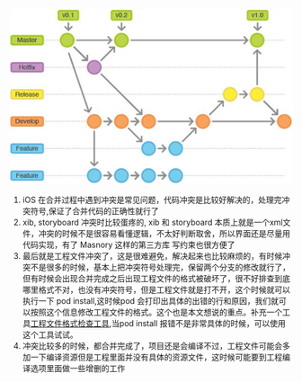 


![](/assets/images/git.png)


1. iOS 在合并过程中遇到冲突是常见问题，代码冲突是比较好解决的，处理完冲突符号,保证了合并代码的正确性就行了
2.  xib, storyboard 冲突时比较蛋疼的, xib 和 storyboard 本质上就是一个xml文件，冲突的时候不是很容易看懂逻辑，不太好判断取舍，所以界面还是尽量用代码实现，有了 Masnory 这样的第三方库 写约束也很方便了
3. 最后就是工程文件冲突了，这是很难避免，解决起来也比较麻烦的，有时候冲突不是很多的时候，基本上把冲突符号处理完，保留两个分支的修改就行了，但有时候会出现合并完成之后出现工程文件的格式被破坏了，很不好排查到底哪里格式不对，也没有冲突符号，但是工程文件就是打不开，这个时候就可以执行一下 pod install,这时候pod 会打印出具体的出错的行和原因，我们就可以按照这个信息修改工程文件的格式。这个也是本文想说的重点。补充一个工具[工程文件格式检查工具](https://github.com/Karumi/Kin),当pod install 报错不是非常具体的时候，可以使用这个工具试试。
4. 冲突比较多的时候，都合并完成了，项目还是会编译不过，工程文件可能会多加一下编译资源但是工程里面并没有具体的资源文件，这时候可能要到工程编译选项里面做一些增删的工作